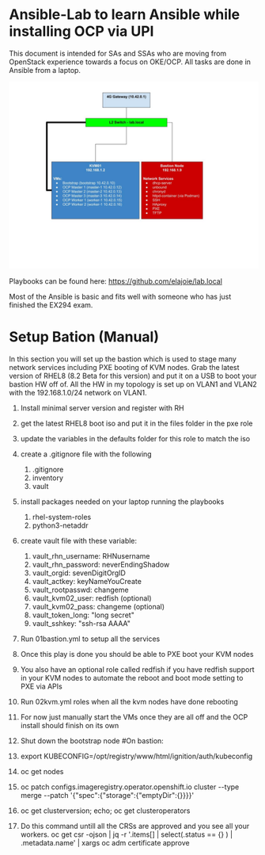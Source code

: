 # Ansible-Lab to learn Ansible while installing OCP via UPI
This document is intended for SAs and SSAs who are moving from OpenStack experience towards a focus on OKE/OCP. All tasks are done in Ansible from a laptop.

![Lab Diagram](Demo%20Basics.jpg)

Playbooks can be found here:
https://github.com/elajoie/lab.local

Most of the Ansible is basic and fits well with someone who has just finished the EX294 exam.

# Setup Bation (Manual)
In this section you will set up the bastion which is used to stage many network services including PXE booting of KVM nodes. Grab the latest version of RHEL8 (8.2 Beta for this version) and put it on a USB to boot your bastion HW off of. All the HW in my topology is set up on VLAN1 and VLAN2 with the 192.168.1.0/24 network on VLAN1.

1. Install minimal server version and register with RH
1. get the latest RHEL8 boot iso and put it in the files folder in the pxe role
1. update the variables in the defaults folder for this role to match the iso
1. create a .gitignore file with the following
   1. .gitignore
   1. inventory
   1. vault
1. install packages needed on your laptop running the playbooks
   1. rhel-system-roles
   1. python3-netaddr
1. create vault file with these variable:
   1. vault_rhn_username: RHNusername
   1. vault_rhn_password: neverEndingShadow
   1. vault_orgid: sevenDigitOrgID
   1. vault_actkey: keyNameYouCreate
   1. vault_rootpasswd: changeme
   1. vault_kvm02_user: redfish (optional)
   1. vault_kvm02_pass: changeme (optional)
   1. vault_token_long: "long secret"
   1. vault_sshkey: "ssh-rsa AAAA"

1. Run 01bastion.yml to setup all the services
1. Once this play is done you should be able to PXE boot your KVM nodes
1. You also have an optional role called redfish if you have redfish support in your KVM nodes to automate the reboot and boot mode setting to PXE via APIs

1. Run 02kvm.yml roles when all the kvm nodes have done rebooting
1. For now just manually start the VMs once they are all off and the OCP install should finish on its own
1. Shut down the bootstrap node
#On bastion: 
1. export KUBECONFIG=/opt/registry/www/html/ignition/auth/kubeconfig
1. oc get nodes
1. oc patch configs.imageregistry.operator.openshift.io cluster --type merge --patch '{"spec":{"storage":{"emptyDir":{}}}}'
1. oc get clusterversion; echo; oc get clusteroperators 
1. Do this command untill all the CRSs are approved and you see all your workers.
oc get csr -ojson | jq -r '.items[] | select(.status == {} ) | .metadata.name' | xargs oc adm certificate approve
